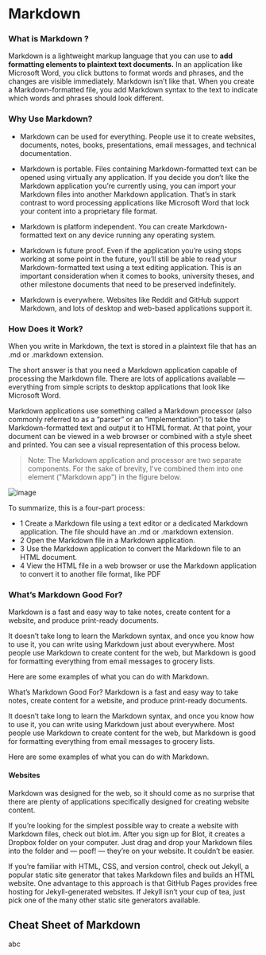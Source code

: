 # Markdown
### What is Markdown ? 
Markdown is a lightweight markup language that you can use to **add formatting elements to plaintext text documents.**
In an application like Microsoft Word, you click buttons to format words and phrases, and the changes are visible immediately. Markdown isn’t like that. When you create a Markdown-formatted file, you add Markdown syntax to the text to indicate which words and phrases should look different.
### Why Use Markdown?
- Markdown can be used for everything. People use it to create websites, documents, notes, books, presentations, email messages, and technical documentation.

- Markdown is portable. Files containing Markdown-formatted text can be opened using virtually any application. If you decide you don’t like the Markdown application you’re currently using, you can import your Markdown files into another Markdown application. That’s in stark contrast to word processing applications like Microsoft Word that lock your content into a proprietary file format.

- Markdown is platform independent. You can create Markdown-formatted text on any device running any operating system.

- Markdown is future proof. Even if the application you’re using stops working at some point in the future, you’ll still be able to read your Markdown-formatted text using a text editing application. This is an important consideration when it comes to books, university theses, and other milestone documents that need to be preserved indefinitely.

- Markdown is everywhere. Websites like Reddit and GitHub support Markdown, and lots of desktop and web-based applications support it.

### How Does it Work?
When you write in Markdown, the text is stored in a plaintext file that has an .md or .markdown extension.

The short answer is that you need a Markdown application capable of processing the Markdown file. There are lots of applications available — everything from simple scripts to desktop applications that look like Microsoft Word.

Markdown applications use something called a Markdown processor (also commonly referred to as a “parser” or an “implementation”) to take the Markdown-formatted text and output it to HTML format. At that point, your document can be viewed in a web browser or combined with a style sheet and printed. You can see a visual representation of this process below.

 > Note: The Markdown application and processor are two separate components. For the sake of brevity, I've combined them into one element ("Markdown app") in the figure below.

![image](https://user-images.githubusercontent.com/48562260/141735824-6bdd6243-3747-4a88-bf21-69f9e36bad04.png)

To summarize, this is a four-part process:

- 1 Create a Markdown file using a text editor or a dedicated Markdown application. The file should have an .md or .markdown extension.
- 2 Open the Markdown file in a Markdown application.
- 3 Use the Markdown application to convert the Markdown file to an HTML document.
- 4 View the HTML file in a web browser or use the Markdown application to convert it to another file format, like PDF
 
### What’s Markdown Good For?
Markdown is a fast and easy way to take notes, create content for a website, and produce print-ready documents.

It doesn’t take long to learn the Markdown syntax, and once you know how to use it, you can write using Markdown just about everywhere. Most people use Markdown to create content for the web, but Markdown is good for formatting everything from email messages to grocery lists.

Here are some examples of what you can do with Markdown.

What’s Markdown Good For?
Markdown is a fast and easy way to take notes, create content for a website, and produce print-ready documents.

It doesn’t take long to learn the Markdown syntax, and once you know how to use it, you can write using Markdown just about everywhere. Most people use Markdown to create content for the web, but Markdown is good for formatting everything from email messages to grocery lists.

Here are some examples of what you can do with Markdown.

#### Websites

Markdown was designed for the web, so it should come as no surprise that there are plenty of applications specifically designed for creating website content.

If you’re looking for the simplest possible way to create a website with Markdown files, check out blot.im. After you sign up for Blot, it creates a Dropbox folder on your computer. Just drag and drop your Markdown files into the folder and — poof! — they’re on your website. It couldn’t be easier.

If you’re familiar with HTML, CSS, and version control, check out Jekyll, a popular static site generator that takes Markdown files and builds an HTML website. One advantage to this approach is that GitHub Pages provides free hosting for Jekyll-generated websites. If Jekyll isn’t your cup of tea, just pick one of the many other static site generators available.

## Cheat Sheet of Markdown 

abc 
